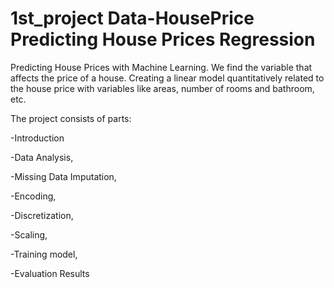 # 1st_project Data-HousePrice Predicting House Prices Regression

Predicting House Prices with Machine Learning. We find the variable that affects the price of a house. Creating a linear model quantitatively related to the house price with variables like areas, number of rooms and bathroom, etc.

The project consists of parts:

-Introduction

-Data Analysis,

-Missing Data Imputation,

-Encoding,

-Discretization,

-Scaling,

-Training model,

-Evaluation Results
